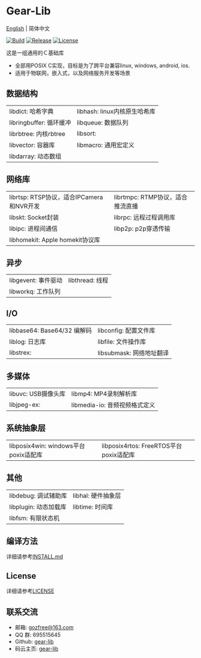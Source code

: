 # Gear-Lib

[English](README.md) | 简体中文

[![Build](https://travis-ci.org/gozfree/gear-lib.svg?branch=master)](https://travis-ci.org/gozfree/gear-lib)
[![Release](https://img.shields.io/github/release/gozfree/gear-lib.svg)](https://github.com/gozfree/gear-lib/releases)
[![License](https://img.shields.io/github/license/gozfree/gear-lib.svg)](https://github.com/gozfree/gear-lib/blob/master/LICENSE.MIT)

这是一组通用的Ｃ基础库
* 全部用POSIX C实现，目标是为了跨平台兼容linux, windows, android, ios.
* 适用于物联网，嵌入式，以及网络服务开发等场景

## 数据结构
|  |  |
|--|--|
| libdict: 哈希字典 | libhash: linux内核原生哈希库 |
| libringbuffer: 循环缓冲 | libqueue: 数据队列 |
| librbtree: 内核rbtree | libsort: |
| libvector: 容器库 | libmacro: 通用宏定义 |
| libdarray: 动态数组 | |

## 网络库
|  |  |
|--|--|
| librtsp: RTSP协议，适合IPCamera和NVR开发 | librtmpc: RTMP协议，适合推流直播 |
| libskt: Socket封装 | librpc: 远程过程调用库 |
| libipc: 进程间通信 | libp2p: p2p穿透传输 |
| libhomekit: Apple homekit协议库 | |

## 异步
|  |  |
|--|--|
| libgevent: 事件驱动 | libthread: 线程 |
| libworkq: 工作队列 | |

## I/O
|  |  |
|--|--|
| libbase64: Base64/32 编解码 | libconfig: 配置文件库 |
| liblog: 日志库 | libfile: 文件操作库 |
| libstrex: | libsubmask: 网络地址翻译 |

## 多媒体
|  |  |
|--|--|
| libuvc: USB摄像头库 | libmp4: MP4录制解析库 |
| libjpeg-ex: | libmedia-io: 音频视频格式定义 |

## 系统抽象层
|  |  |
|--|--|
| libposix4win: windows平台poxix适配库 | libposix4rtos: FreeRTOS平台poxix适配库 |

## 其他
|  |  |
|--|--|
| libdebug: 调试辅助库 | libhal: 硬件抽象层 |
| libplugin: 动态加载库 | libtime: 时间库 |
| libfsm: 有限状态机 | |

## 编译方法
详细请参考[INSTALL.md](https://github.com/gozfree/gear-lib/blob/master/INSTALL.md)

## License
详细请参考[LICENSE](https://github.com/gozfree/gear-lib/blob/master/LICENSE.MIT)

## 联系交流
* 邮箱: gozfree@163.com
* QQ 群: 695515645
* Github: [gear-lib](https://github.com/gozfree/gear-lib)
* 码云主页: [gear-lib](https://gitee.com/gozfreee/gear-lib)
